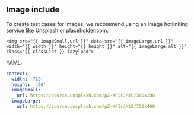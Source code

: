 ## Image include

To create test cases for images, we recommend using an image hotlinking service like [Unsplash](https://unsplash.com/) or [placeholder.com](https://placeholder.com/).

```jinja2
<img src="{{ imageSmall.url }}" data-src="{{ imageLarge.url }}" width="{{ width }}" height="{{ height }}" alt="{{ imageLarge.alt }}" class="{{ classList }} lazyload">
```

YAML:

```yaml
context:
  width: '720'
  height: '400'
  imageSmall:
    url: https://source.unsplash.com/pZ-XFIrJMtE/360x200
  imageLarge:
    url: https://source.unsplash.com/pZ-XFIrJMtE/720x400
```
